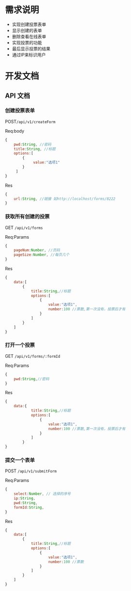
# 需求说明

- 实现创建投票表单
- 显示创建的表单
- 删除查看在线表单
- 实现投票的功能
- 最后显示投票的结果
- 通过IP来标识用户

# 开发文档

## API 文档

### 创建投票表单

POST`/api/v1/createForm`

Req:body

```js
{
    pwd:String, //密码
    title:String, //标题
    options:[
        {
             value:"选项1"
        }
     ]
}
```

Res

```js
{
    url:String, //链接 如http://localhost/forms/8222
}
```

### 获取所有创建的投票

GET `/api/v1/forms`

Req:Params

```js
{
    pageNum:Number, //页码
    pageSize:Number, //每页几个
}
```

Res

```js
{
    data:[
        {
            title:String,//标题
            options:[
                {
                    value:"选项1",
                    number:100 //票数,第一次没有，投票后才有
                }
            ]
        }
    ]
}
```



### 打开一个投票

GET `/api/v1/forms/:formId`

Req:Params

```js
{
    pwd:String,//密码
}
```

Res

```js
{
    data:{
            title:String,//标题
            options:[
                {
                    value:"选项1",
                    number:100 //票数,第一次没有，投票后才有
                }
            ]
        }
}
```



### 提交一个表单

POST `/api/v1/submitForm`

Req:Params

```js
{
    select:Number, // 选择的序号
    ip:String,
    pwd:String,
    formId:String,
}
```

Res

```js
{
    data:[
        {
            title:String,//标题
            options:[
                {
                    value:"选项1",
                    number:100 //票数
                }
            ]
        }
    ]
}
```



